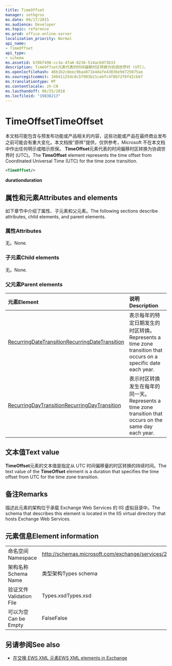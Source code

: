 ```yaml
---
title: TimeOffset
manager: sethgros
ms.date: 09/17/2015
ms.audience: Developer
ms.topic: reference
ms.prod: office-online-server
localization_priority: Normal
api_name:
- TimeOffset
api_type:
- schema
ms.assetid: b70bf498-cc3a-4fa6-8236-514acb973b33
description: TimeOffset元素代表的时间偏移时区转换为协调世界时 (UTC)。
ms.openlocfilehash: 46b1b2c8eec9bae871b4dafe43036e9d725075ae
ms.sourcegitcommit: 34041125dc8c5f993b21cebfc4f8b72f0fd2cb6f
ms.translationtype: MT
ms.contentlocale: zh-CN
ms.lasthandoff: 06/25/2018
ms.locfileid: "19838213"
---
```

# <a name="timeoffset"></a><span data-ttu-id="24598-103">TimeOffset</span><span class="sxs-lookup"><span data-stu-id="24598-103">TimeOffset</span></span>

<span data-ttu-id="24598-104">本文档可能包含与预发布功能或产品相关的内容，这些功能或产品在最终商业发布之前可能会有重大变化。本文档按"原样"提供，仅供参考，Microsoft 不在本文档中作出任何明示或暗示担保。 **TimeOffset**元素代表的时间偏移时区转换为协调世界时 (UTC)。</span><span class="sxs-lookup"><span data-stu-id="24598-104">The **TimeOffset** element represents the time offset from Coordinated Universal Time (UTC) for the time zone transition.</span></span> 
  
```XML
<TimeOffset/>
```

 <span data-ttu-id="24598-105">**duration**</span><span class="sxs-lookup"><span data-stu-id="24598-105">**duration**</span></span>
## <a name="attributes-and-elements"></a><span data-ttu-id="24598-106">属性和元素</span><span class="sxs-lookup"><span data-stu-id="24598-106">Attributes and elements</span></span>

<span data-ttu-id="24598-107">如下章节中介绍了属性、子元素和父元素。</span><span class="sxs-lookup"><span data-stu-id="24598-107">The following sections describe attributes, child elements, and parent elements.</span></span>
  
### <a name="attributes"></a><span data-ttu-id="24598-108">属性</span><span class="sxs-lookup"><span data-stu-id="24598-108">Attributes</span></span>

<span data-ttu-id="24598-109">无。</span><span class="sxs-lookup"><span data-stu-id="24598-109">None.</span></span>
  
### <a name="child-elements"></a><span data-ttu-id="24598-110">子元素</span><span class="sxs-lookup"><span data-stu-id="24598-110">Child elements</span></span>

<span data-ttu-id="24598-111">无。</span><span class="sxs-lookup"><span data-stu-id="24598-111">None.</span></span>
  
### <a name="parent-elements"></a><span data-ttu-id="24598-112">父元素</span><span class="sxs-lookup"><span data-stu-id="24598-112">Parent elements</span></span>

|<span data-ttu-id="24598-113">**元素**</span><span class="sxs-lookup"><span data-stu-id="24598-113">**Element**</span></span>|<span data-ttu-id="24598-114">**说明**</span><span class="sxs-lookup"><span data-stu-id="24598-114">**Description**</span></span>|
|:-----|:-----|
|[<span data-ttu-id="24598-115">RecurringDateTransition</span><span class="sxs-lookup"><span data-stu-id="24598-115">RecurringDateTransition</span></span>](recurringdatetransition.md) <br/> |<span data-ttu-id="24598-116">表示每年的特定日期发生的时区转换。</span><span class="sxs-lookup"><span data-stu-id="24598-116">Represents a time zone transition that occurs on a specific date each year.</span></span>  <br/> |
|[<span data-ttu-id="24598-117">RecurringDayTransition</span><span class="sxs-lookup"><span data-stu-id="24598-117">RecurringDayTransition</span></span>](recurringdaytransition.md) <br/> |<span data-ttu-id="24598-118">表示时区转换发生在每年的同一天。</span><span class="sxs-lookup"><span data-stu-id="24598-118">Represents a time zone transition that occurs on the same day each year.</span></span>  <br/> |
   
## <a name="text-value"></a><span data-ttu-id="24598-119">文本值</span><span class="sxs-lookup"><span data-stu-id="24598-119">Text value</span></span>

<span data-ttu-id="24598-120">**TimeOffset**元素的文本值是指定从 UTC 时间偏移量的时区转换的持续时间。</span><span class="sxs-lookup"><span data-stu-id="24598-120">The text value of the **TimeOffset** element is a duration that specifies the time offset from UTC for the time zone transition.</span></span> 
  
## <a name="remarks"></a><span data-ttu-id="24598-121">备注</span><span class="sxs-lookup"><span data-stu-id="24598-121">Remarks</span></span>

<span data-ttu-id="24598-122">描述此元素的架构位于承载 Exchange Web Services 的 IIS 虚拟目录中。</span><span class="sxs-lookup"><span data-stu-id="24598-122">The schema that describes this element is located in the IIS virtual directory that hosts Exchange Web Services.</span></span>
  
## <a name="element-information"></a><span data-ttu-id="24598-123">元素信息</span><span class="sxs-lookup"><span data-stu-id="24598-123">Element information</span></span>

|||
|:-----|:-----|
|<span data-ttu-id="24598-124">命名空间</span><span class="sxs-lookup"><span data-stu-id="24598-124">Namespace</span></span>  <br/> |http://schemas.microsoft.com/exchange/services/2006/types  <br/> |
|<span data-ttu-id="24598-125">架构名称</span><span class="sxs-lookup"><span data-stu-id="24598-125">Schema Name</span></span>  <br/> |<span data-ttu-id="24598-126">类型架构</span><span class="sxs-lookup"><span data-stu-id="24598-126">Types schema</span></span>  <br/> |
|<span data-ttu-id="24598-127">验证文件</span><span class="sxs-lookup"><span data-stu-id="24598-127">Validation File</span></span>  <br/> |<span data-ttu-id="24598-128">Types.xsd</span><span class="sxs-lookup"><span data-stu-id="24598-128">Types.xsd</span></span>  <br/> |
|<span data-ttu-id="24598-129">可以为空</span><span class="sxs-lookup"><span data-stu-id="24598-129">Can be Empty</span></span>  <br/> |<span data-ttu-id="24598-130">False</span><span class="sxs-lookup"><span data-stu-id="24598-130">False</span></span>  <br/> |
   
## <a name="see-also"></a><span data-ttu-id="24598-131">另请参阅</span><span class="sxs-lookup"><span data-stu-id="24598-131">See also</span></span>



- [<span data-ttu-id="24598-132">在交换 EWS XML 元素</span><span class="sxs-lookup"><span data-stu-id="24598-132">EWS XML elements in Exchange</span></span>](ews-xml-elements-in-exchange.md)

